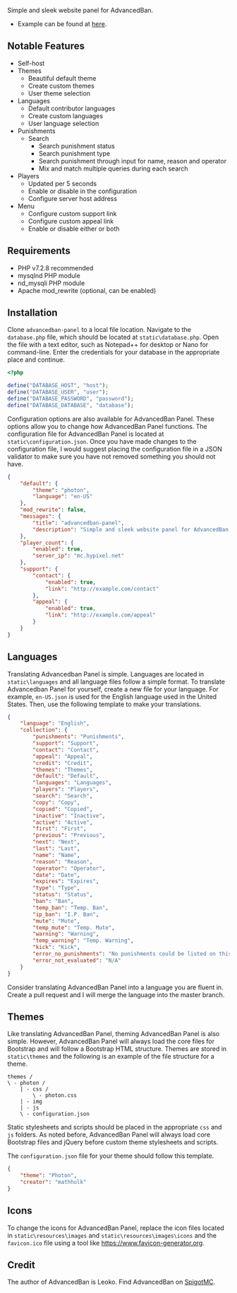 Simple and sleek website panel for AdvancedBan.
* Example can be found at [here](https://mathhulk.me/advancedban-panel).

## Notable Features
* Self-host
* Themes
  * Beautiful default theme
  * Create custom themes
  * User theme selection
* Languages
  * Default contributor languages
  * Create custom languages
  * User language selection
* Punishments
  * Search
    * Search punishment status
    * Search punishment type
    * Search punishment through input for name, reason and operator
    * Mix and match multiple queries during each search
* Players
  * Updated per 5 seconds
  * Enable or disable in the configuration
  * Configure server host address
* Menu
  * Configure custom support link
  * Configure custom appeal link
  * Enable or disable either or both

## Requirements
* PHP v7.2.8 recommended
* mysqlnd PHP module
* nd_mysqli PHP module
* Apache mod_rewrite (optional, can be enabled)

## Installation
Clone `advancedban-panel` to a local file location. Navigate to the `database.php` file, which should be located at `static\database.php`. Open the file with a text editor, such as Notepad++ for desktop or Nano for command-line. Enter the credentials for your database in the appropriate place and continue.
```php
<?php

define("DATABASE_HOST", "host");
define("DATABASE_USER", "user");
define("DATABASE_PASSWORD", "password");
define("DATABASE_DATABASE", "database");
```

Configuration options are also available for AdvancedBan Panel. These options allow you to change how AdvancedBan Panel functions. The configuration file for AdvancedBan Panel is located at `static\configuration.json`. Once you have made changes to the configuration file, I would suggest placing the configuration file in a JSON validator to make sure you have not removed something you should not have.
```json
{
    "default": {
        "theme": "photon",
        "language": "en-US"
    },
    "mod_rewrite": false,
    "messages": {
        "title": "advancedban-panel",
        "description": "Simple and sleek website panel for AdvancedBan."
    },
    "player_count": {
        "enabled": true,
        "server_ip": "mc.hypixel.net"
    },
    "support": {
        "contact": {
            "enabled": true,
            "link": "http://example.com/contact"
        },
        "appeal": {
            "enabled": true,
            "link": "http://example.com/appeal"
        }
    }
}
```

## Languages
Translating Advancedban Panel is simple. Languages are located in `static\languages` and all language files follow a simple format. To translate Advancedban Panel for yourself, create a new file for your language. For example, `en-US.json` is used for the English language used in the United States. Then, use the following template to make your translations.
```json
{
	"language": "English",
	"collection": {
		"punishments": "Punishments",
		"support": "Support",
		"contact": "Contact",
		"appeal": "Appeal",
		"credit": "Credit",
		"themes": "Themes",
		"default": "Default",
		"languages": "Languages",
		"players": "Players",
		"search": "Search",
		"copy": "Copy",
		"copied": "Copied",
		"inactive": "Inactive",
		"active": "Active",
		"first": "First",
		"previous": "Previous",
		"next": "Next",
		"last": "Last",
		"name": "Name",
		"reason": "Reason",
		"operator": "Operator",
		"date": "Date",
		"expires": "Expires",
		"type": "Type",
		"status": "Status",
		"ban": "Ban",
		"temp_ban": "Temp. Ban",
		"ip_ban": "I.P. Ban",
		"mute": "Mute",
		"temp_mute": "Temp. Mute",
		"warning": "Warning",
		"temp_warning": "Temp. Warning",
		"kick": "Kick",
		"error_no_punishments": "No punishments could be listed on this page",
		"error_not_evaluated": "N/A"
	}
}
```
Consider translating AdvancedBan Panel into a language you are fluent in. Create a pull request and I will merge the language into the master branch.

## Themes
Like translating AdvancedBan Panel, theming AdvancedBan Panel is also simple. However, AdvancedBan Panel will always load the core files for Bootstrap and will follow a Bootstrap HTML structure. Themes are stored in `static\themes` and the following is an example of the file structure for a theme.
```
themes /
\ - photon /
    | - css /
        \ - photon.css
    | - img
    | - js
    \ - configuration.json
```
Static stylesheets and scripts should be placed in the appropriate `css` and `js` folders. As noted before, AdvancedBan Panel will always load core Bootstrap files and jQuery before custom theme stylesheets and scripts.

The `configuration.json` file for your theme should follow this template.
```json
{
	"theme": "Photon",
	"creator": "mathhulk"
}
```

## Icons
To change the icons for AdvancedBan Panel, replace the icon files located in `static\resources\images` and `static\resources\images\icons` and the `favicon.ico` file using a tool like https://www.favicon-generator.org.

## Credit
The author of AdvancedBan is Leoko. Find AdvancedBan on [SpigotMC](https://www.spigotmc.org/resources/advancedban.8695/).
